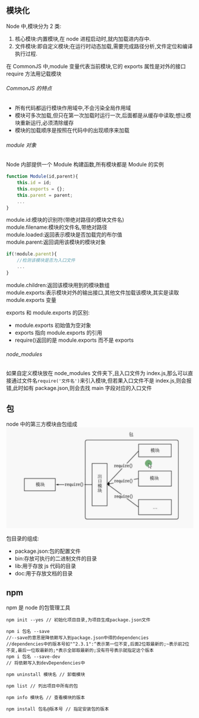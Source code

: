 ##  模块化

Node 中,模块分为 2 类:

1.  核心模块:内置模块,在 node 进程启动时,就内加载进内存中.
2.  文件模块:即自定义模块;在运行时动态加载,需要完成路径分析,文件定位和编译执行过程.
    <!--###### CommonJs中自定义模块的规定-->
    <!--<font color="red">1. 抽离公共部分为独立的一个js文件作为一个模块,默认情况下这个模块里的方法和属性是能被外部访问的,要想让外部文件访问模块中的方法和属性,需用exports或module.exports暴露属性或方法</font>  -->
    <!--<font color="red">2. 在需要这些模块的文件中,通过require方法引入这个模块,这时候就可以使用模块里暴露的方法和属性</font>--> 

在 CommonJS 中,module 变量代表当前模块,它的 exports 属性是对外的接口
require 方法用记载模块

###### CommonJS 的特点

- 所有代码都运行模块作用域中,不会污染全局作用域
- 模块可多次加载,但只在第一次加载时运行一次,后面都是从缓存中读取;想让模块重新运行,必须清除缓存
- 模块的加载顺序是按照在代码中的出现顺序来加载

###### module 对象

Node 内部提供一个 Module 构建函数,所有模块都是 Module 的实例

```javascript
function Module(id,parent){
    this.id = id;
    this.exports = {};
    this.parent = parent;
    ...
}
```

module.id:模块的识别符(带绝对路径的模块文件名)  
module.filename:模块的文件名,带绝对路径  
module.loaded:返回表示模块是否加载完的布尔值  
module.parent:返回调用该模块的模块对象

```javascript
if(!module.parent){
    //检测该模块是否为入口文件
    ...
}
```

module.children:返回该模块用到的模块数组  
module.exports:表示模块对外的输出接口,其他文件加载该模块,其实是读取 module.exports 变量

exports 和 module.exports 的区别:

- module.exports 初始值为空对象
- exports 指向 module.exports 的引用
- require()返回的是 module.exports 而不是 exports

###### node_modules

如果自定义模块放在 node_modules 文件夹下,且入口文件为 index.js,那么可以直接通过文件名`require('文件名')`来引入模块,但若果入口文件不是 index.js,则会报错,此时如有 package.json,则会去找 main 字段对应的入口文件

## 包

node 中的第三方模块由包组成  
![image](<images/1583238101(1).png>)

包目录的组成:

- package.json:包的配置文件
- bin:存放可执行的二进制文件的目录
- lib:用于存放 js 代码的目录
- doc:用于存放文档的目录

## npm

npm 是 node 的包管理工具

```node
npm init --yes // 初始化项目目录,为项目生成package.json文件
```

```node
npm i 包名 --save
//--save的意思是降依赖写入到package.json中得的dependencies
//dependencies中的版本号如"^2.3.1":^表示第一位不变,后面2位取最新的;~表示前2位不变,最后一位取最新的;*表示全部取最新的;没有符号表示就指定这个版本
npm i 包名 --save-dev
// 将依赖写入到devDependencies中
```

```node
npm uninstall 模块名 // 卸载模块
```

```node
npm list // 列出项目中所有的包
```

```node
npm info 模块名 // 查看模块的版本
```

```node
npm install 包名@版本号 // 指定安装包的版本
```
